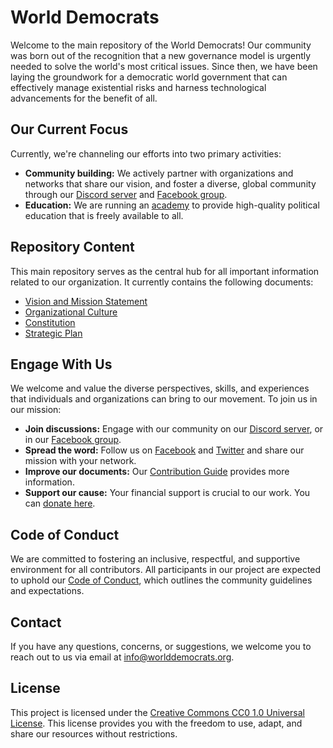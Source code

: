 # World Democrats

Welcome to the main repository of the World Democrats! Our community was born out of the recognition that a new governance model is urgently needed to solve the world's most critical issues. Since then, we have been laying the groundwork for a democratic world government that can effectively manage existential risks and harness technological advancements for the benefit of all.

## Our Current Focus

Currently, we're channeling our efforts into two primary activities:

- **Community building:** We actively partner with organizations and networks that share our vision, and foster a diverse, global community through our [Discord server](https://discord.gg/KhuwtTPnXa) and [Facebook group](https://www.facebook.com/groups/worlddemocrats).
- **Education:** We are running an [academy](https://github.com/worlddemocrats/academy) to provide high-quality political education that is freely available to all.

## Repository Content

This main repository serves as the central hub for all important information related to our organization. It currently contains the following documents:

- [Vision and Mission Statement](https://github.com/worlddemocrats/federation/blob/main/VISION_AND_MISSION.md)
- [Organizational Culture](https://github.com/worlddemocrats/federation/blob/main/ORGANIZATIONAL_CULTURE.md)
- [Constitution](https://github.com/worlddemocrats/federation/blob/main/CONSTITUTION.md)
- [Strategic Plan](https://github.com/worlddemocrats/federation/blob/main/STRATEGIC_PLAN.md)

## Engage With Us

We welcome and value the diverse perspectives, skills, and experiences that individuals and organizations can bring to our movement. To join us in our mission:

- **Join discussions:** Engage with our community on our [Discord server](https://discord.gg/KhuwtTPnXa), or in our [Facebook group](https://www.facebook.com/groups/worlddemocrats).
- **Spread the word:** Follow us on [Facebook](https://facebook.com/worlddemocratsorg) and [Twitter](https://twitter.com/world_democrats) and share our mission with your network.
- **Improve our documents:** Our [Contribution Guide](CONTRIBUTING.md) provides more information.
- **Support our cause:** Your financial support is crucial to our work. You can [donate here](link-to-your-donation-page).

## Code of Conduct

We are committed to fostering an inclusive, respectful, and supportive environment for all contributors. All participants in our project are expected to uphold our [Code of Conduct](https://github.com/worlddemocrats/federation/blob/main/CODE_OF_CONDUCT.md), which outlines the community guidelines and expectations.

## Contact

If you have any questions, concerns, or suggestions, we welcome you to reach out to us via email at info@worlddemocrats.org.

## License

This project is licensed under the [Creative Commons CC0 1.0 Universal License](https://github.com/worlddemocrats/federation/blob/main/LICENSE). This license provides you with the freedom to use, adapt, and share our resources without restrictions.
